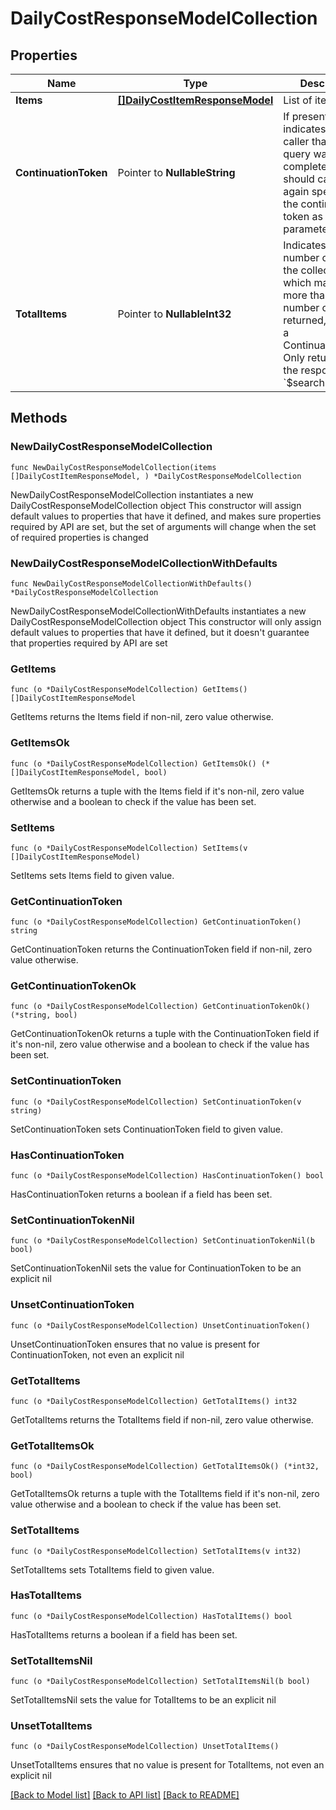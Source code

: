 # DailyCostResponseModelCollection

## Properties

Name | Type | Description | Notes
------------ | ------------- | ------------- | -------------
**Items** | [**[]DailyCostItemResponseModel**](DailyCostItemResponseModel.md) | List of items. | 
**ContinuationToken** | Pointer to **NullableString** | If present, indicates to the caller that the query was not complete, and they should call the API again specifying the continuation token as a query parameter. | [optional] 
**TotalItems** | Pointer to **NullableInt32** | Indicates the total number of items in the collection, which may be more than the number of Items returned, if there is a ContinuationToken.  Only returned in the response to &#x60;$search&#x60; APIs. | [optional] 

## Methods

### NewDailyCostResponseModelCollection

`func NewDailyCostResponseModelCollection(items []DailyCostItemResponseModel, ) *DailyCostResponseModelCollection`

NewDailyCostResponseModelCollection instantiates a new DailyCostResponseModelCollection object
This constructor will assign default values to properties that have it defined,
and makes sure properties required by API are set, but the set of arguments
will change when the set of required properties is changed

### NewDailyCostResponseModelCollectionWithDefaults

`func NewDailyCostResponseModelCollectionWithDefaults() *DailyCostResponseModelCollection`

NewDailyCostResponseModelCollectionWithDefaults instantiates a new DailyCostResponseModelCollection object
This constructor will only assign default values to properties that have it defined,
but it doesn't guarantee that properties required by API are set

### GetItems

`func (o *DailyCostResponseModelCollection) GetItems() []DailyCostItemResponseModel`

GetItems returns the Items field if non-nil, zero value otherwise.

### GetItemsOk

`func (o *DailyCostResponseModelCollection) GetItemsOk() (*[]DailyCostItemResponseModel, bool)`

GetItemsOk returns a tuple with the Items field if it's non-nil, zero value otherwise
and a boolean to check if the value has been set.

### SetItems

`func (o *DailyCostResponseModelCollection) SetItems(v []DailyCostItemResponseModel)`

SetItems sets Items field to given value.


### GetContinuationToken

`func (o *DailyCostResponseModelCollection) GetContinuationToken() string`

GetContinuationToken returns the ContinuationToken field if non-nil, zero value otherwise.

### GetContinuationTokenOk

`func (o *DailyCostResponseModelCollection) GetContinuationTokenOk() (*string, bool)`

GetContinuationTokenOk returns a tuple with the ContinuationToken field if it's non-nil, zero value otherwise
and a boolean to check if the value has been set.

### SetContinuationToken

`func (o *DailyCostResponseModelCollection) SetContinuationToken(v string)`

SetContinuationToken sets ContinuationToken field to given value.

### HasContinuationToken

`func (o *DailyCostResponseModelCollection) HasContinuationToken() bool`

HasContinuationToken returns a boolean if a field has been set.

### SetContinuationTokenNil

`func (o *DailyCostResponseModelCollection) SetContinuationTokenNil(b bool)`

 SetContinuationTokenNil sets the value for ContinuationToken to be an explicit nil

### UnsetContinuationToken
`func (o *DailyCostResponseModelCollection) UnsetContinuationToken()`

UnsetContinuationToken ensures that no value is present for ContinuationToken, not even an explicit nil
### GetTotalItems

`func (o *DailyCostResponseModelCollection) GetTotalItems() int32`

GetTotalItems returns the TotalItems field if non-nil, zero value otherwise.

### GetTotalItemsOk

`func (o *DailyCostResponseModelCollection) GetTotalItemsOk() (*int32, bool)`

GetTotalItemsOk returns a tuple with the TotalItems field if it's non-nil, zero value otherwise
and a boolean to check if the value has been set.

### SetTotalItems

`func (o *DailyCostResponseModelCollection) SetTotalItems(v int32)`

SetTotalItems sets TotalItems field to given value.

### HasTotalItems

`func (o *DailyCostResponseModelCollection) HasTotalItems() bool`

HasTotalItems returns a boolean if a field has been set.

### SetTotalItemsNil

`func (o *DailyCostResponseModelCollection) SetTotalItemsNil(b bool)`

 SetTotalItemsNil sets the value for TotalItems to be an explicit nil

### UnsetTotalItems
`func (o *DailyCostResponseModelCollection) UnsetTotalItems()`

UnsetTotalItems ensures that no value is present for TotalItems, not even an explicit nil

[[Back to Model list]](../README.md#documentation-for-models) [[Back to API list]](../README.md#documentation-for-api-endpoints) [[Back to README]](../README.md)


